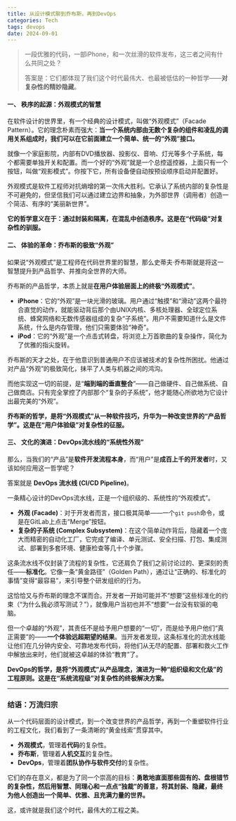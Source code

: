 ```yaml
---
title: 从设计模式聊到乔布斯，再到DevOps
categories: Tech
tags: devops
date: 2024-09-01
---
```


> 一段优雅的代码，一部iPhone，和一次丝滑的软件发布，这三者之间有什么共同之处？
>
> 答案是：它们都体现了我们这个时代最伟大、也最被低估的一种哲学——**对复杂性的精妙隐藏**。

#### 一、 秩序的起源：外观模式的智慧

在软件设计的世界里，有一个经典的设计模式，叫做“外观模式”（Facade Pattern）。它的理念朴素而强大：**当一个系统内部由无数个复杂的组件和凌乱的调用关系组成时，我们可以在它前面建立一个简单、统一的“外观”接口。**

就像一个家庭影院，内部有DVD播放器、投影仪、音响、灯光等多个子系统，每个都需要单独开关和配置。而一个好的“外观”就是一个总控遥控器，上面只有一个按钮，叫做“观影模式”。你按下它，所有设备便自动按预设顺序启动并配置好。

外观模式是软件工程师对抗熵增的第一次伟大胜利。它承认了系统内部的复杂性是不可避免的，但坚信我们可以通过建立边界和抽象，为外部世界（调用者）创造一个简洁、有序的“美丽新世界”。

**它的哲学意义在于：通过封装和隔离，在混乱中创造秩序。这是在“代码级”对复杂性的驯服。**

#### 二、 体验的革命：乔布斯的极致“外观”

如果说“外观模式”是工程师在代码世界里的智慧，那么史蒂夫·乔布斯就是将这一智慧提升到产品哲学、并推向全世界的大师。

乔布斯的产品哲学，本质上就是**在用户体验层面上的终极“外观模式”**。

* **iPhone**：它的“外观”是一块光滑的玻璃。用户通过“触摸”和“滑动”这两个最符合直觉的动作，就能驱动背后那个由UNIX内核、多核处理器、全球定位系统、蜂窝网络和无数传感器组成的复杂“子系统”。用户不需要知道什么是文件系统，什么是内存管理，他们只需要体验“神奇”。
* **iPod**：它的“外观”是一个点击式转盘，将浏览上万首歌曲的复杂操作，简化为了优雅的指尖旋转。

乔布斯的天才之处，在于他意识到普通用户不应该被技术的复杂性所困扰。他通过对产品“外观”的极致简化，抹平了人类与机器之间的鸿沟。

而他实现这一切的前提，是“**端到端的垂直整合**”——自己做硬件、自己做系统、自己做商店。只有完全掌控了内部那个“复杂的子系统”，他才能随心所欲地为它设计出最完美的“外观”。

**乔布斯的哲学，是将“外观模式”从一种软件技巧，升华为一种改变世界的“产品哲学”。这是在“用户体验级”对复杂性的征服。**

#### 三、 文化的演进：DevOps流水线的“系统性外观”

那么，当我们的“产品”是**软件开发流程本身**，而“用户”是**成百上千的开发者**时，又该如何应用这一哲学呢？

答案就是 **DevOps 流水线 (CI/CD Pipeline)**。

一条精心设计的DevOps流水线，正是一个组织级的、系统性的“外观模式”。

* **外观 (Facade)**：对于开发者而言，接口极其简单——一个`git push`命令，或是在GitLab上点击“Merge”按钮。
* **复杂的子系统 (Complex Subsystem)**：在这个简单动作背后，隐藏着一个庞大而精密的自动化工厂，它完成了编译、单元测试、安全扫描、打包、集成测试、部署到多套环境、健康检查等几十个步骤。

这条流水线不仅封装了流程的复杂性，它还肩负了我们之前讨论过的、更深刻的责任——**标准化**。它像一条“黄金路径”（Golden Path），通过让“正确的、标准化的事情”变得“最容易”，来引导整个研发组织的行为。

这恰恰又与乔布斯的理念不谋而合。开发者一开始可能并不“想要”这些标准化的约束（“为什么我必须写测试？”），就像用户当初也并不“想要”一台没有软驱的电脑。

但一个卓越的“外观”，其责任不是给予用户想要的“一切”，而是给予用户他们“真正需要”的——**一个体验远超期望的结果**。当开发者发现，这条标准化的流水线能让他们在几分钟内安全、可靠地发布代码，将他们从无尽的配置、部署和救火工作中解放出来时，他们就被这卓越的体验“教育”了。

**DevOps的哲学，是将“外观模式”从产品理念，演进为一种“组织级和文化级”的工程原则。这是在“系统流程级”对复杂性的终极解决方案。**

---

### 结语：万流归宗

从一个代码层面的设计模式，到一个改变世界的产品哲学，再到一个重塑软件行业的工程文化，我们看到了一条清晰的“黄金线索”贯穿其中。

* **外观模式**，管理着**代码**的复杂性。
* **乔布斯**，管理着**人机交互**的复杂性。
* **DevOps**，管理着**团队协作与软件交付**的复杂性。

它们的存在意义，都是为了同一个崇高的目标：**勇敢地直面那些固有的、盘根错节的复杂性，然后用智慧、同理心和一点点“独裁”的善意，将其封装、隐藏，最终为他人创造出一个简单、优雅、且充满力量的世界。**

这，或许就是我们这个时代，最伟大的工程之美。
